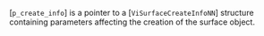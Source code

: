 [`p_create_info`] is a pointer to a [`ViSurfaceCreateInfoNN`]
structure containing parameters affecting the creation of the surface
object.